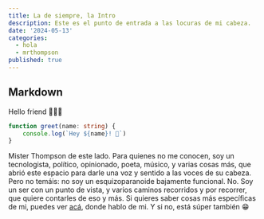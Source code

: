 ```yaml
---
title: La de siempre, la Intro
description: Este es el punto de entrada a las locuras de mi cabeza.
date: '2024-05-13'
categories:
  - hola
  - mrthompson
published: true
---
```


## Markdown

Hello friend 🧑🏽‍💻

&NewLine;

```ts
function greet(name: string) {
    console.log(`Hey ${name}! 👋`)
} 
```

Mister Thompson de este lado. Para quienes no me conocen, soy un tecnologista, político, opinionado, poeta, músico, y varias cosas más, que abrió este espacio para darle una voz y sentido a las voces de su cabeza.
Pero no temáis: no soy un esquizoparanoide bajamente funcional. No. Soy un ser con un punto de vista, y varios caminos recorridos y por recorrer, que quiere contarles de eso y más.
Si quieres saber cosas más específicas de mi, puedes ver [acá](/about-me), donde hablo de mi. Y si no, está súper también 😁
